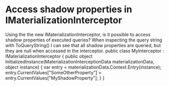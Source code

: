 
# Access shadow properties in IMaterializationInterceptor

Using the the new IMaterializationInterceptor, is it possible to access shadow properties of executed queries? When inspecting the query string with ToQueryString() I can see that all shadow properties are queried, but they are null when accessed in the interceptor.
public class MyInterceptor : IMaterializationInterceptor
{
   public object InitializedInstance(MaterializationInterceptionData materializationData, object instance)
   {
      var entry = materializationData.Context.Entry(instance);
      entry.CurrentValues["SomeOtherProperty"] = entry.CurrentValues["MyShadowProperty"];
   }
}


        
